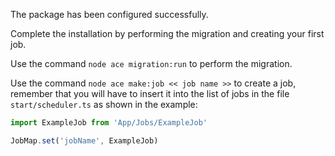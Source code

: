 The package has been configured successfully.

Complete the installation by performing the migration and creating your first job.

Use the command `node ace migration:run` to perform the migration.

Use the command `node ace make:job << job name >>` to create a job, remember that you will have to insert it into the
list of jobs in the file `start/scheduler.ts` as shown in the example:

```typescript
import ExampleJob from 'App/Jobs/ExampleJob'

JobMap.set('jobName', ExampleJob)
```

